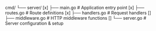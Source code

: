 cmd/
└── server/
[x]    ├── main.go        # Application entry point
[x]    ├── routes.go      # Route definitions
[x]    ├── handlers.go    # Request handlers
[]    ├── middleware.go  # HTTP middleware functions
[]    └── server.go      # Server configuration & setup
